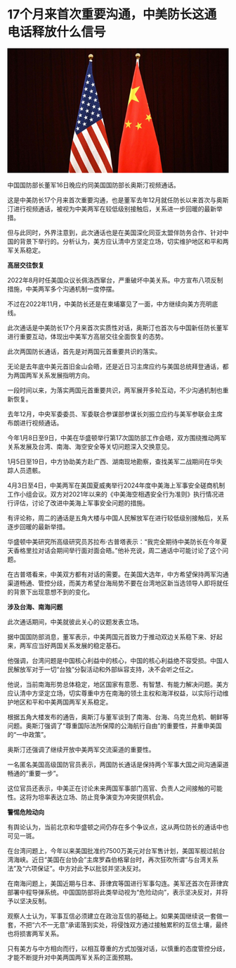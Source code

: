 # 17个月来首次重要沟通，中美防长这通电话释放什么信号

![0b6bebf1640b4936d39c42c898af7c7f.jpg](https://raw.githubusercontent.com/qqhsx/qqnews_image/main/2024/04/17/17个月来首次重要沟通，中美防长这通电话释放什么信号/0b6bebf1640b4936d39c42c898af7c7f.jpg)

中国国防部长董军16日晚应约同美国国防部长奥斯汀视频通话。

这是中美防长17个月来首次重要沟通，也是董军去年12月就任防长以来首次与奥斯汀进行视频通话，被视为中美两军在较低级别接触后，关系进一步回暖的最新举措。

但与此同时，外界注意到，此次通话也是在美国深化同亚太盟伴防务合作、针对中国的背景下举行的。分析认为，美方应认清中方坚定立场，切实维护地区和平和两军关系稳定。

**高层交往恢复**

2022年8月时任美国众议长佩洛西窜台，严重破坏中美关系。中方宣布八项反制措施，中美两军多个沟通机制一度停摆。

不过在2022年11月，中美防长还是在柬埔寨见了一面，中方继续向美方亮明底线。

此次通话是中美防长17个月来首次实质性对话，奥斯汀也首次与中国新任防长董军进行重要互动，体现出中美军方高层交往全面恢复的态势。

此次两国防长通话，首先是对两国元首重要共识的落实。

无论是去年底中美元首旧金山会晤，还是近日习主席应约与美国总统拜登通话，都为两国两军关系发展指明方向。

一段时间以来，为落实两国元首重要共识，两军展开多轮互动，不少沟通机制也重新恢复。

去年12月，中央军委委员、军委联合参谋部参谋长刘振立应约与美军参联会主席布朗进行视频通话。

今年1月8日至9日，中美在华盛顿举行第17次国防部工作会晤，双方围绕推动两军关系发展及台湾、南海、海空安全等关切问题深入交换意见。

1月5日至19日，中方协助美方赴广西、湖南现地勘察，查找美军二战期间在华失踪人员遗骸。

4月3日至4日，中美两军在美国夏威夷举行2024年度中美海上军事安全磋商机制工作小组会议。双方对2021年以来的《中美海空相遇安全行为准则》执行情况进行评估，讨论了改进中美海上军事安全问题的措施。

有评论称，周二的通话是五角大楼与中国人民解放军在进行较低级别接触后，关系逐步回暖的最新举措。

华盛顿中美研究所高级研究员苏拉布·古普塔表示：“我完全期待中美防长在今年夏天香格里拉对话会期间举行面对面会晤。”他补充说，周二通话中可能讨论了这个问题。

在古普塔看来，中美双方都有对话的需要。在美国大选年，中方希望保持两军沟通渠道畅通、管控分歧，而美方希望台海局势不要在台湾地区新当选领导人即将就任的背景下出现意想不到的变化。

**涉及台海、南海问题**

此次通话期间，中美就彼此关心的议题发表立场。

据中国国防部消息，董军表示，中美两国元首致力于推动双边关系稳下来、好起来，两军应当好两国关系发展的稳定基石。

他强调，台湾问题是中国核心利益中的核心，中国的核心利益绝不容受损。中国人民解放军对于一切“台独”分裂活动和外部纵容支持，决不会听之任之。

他说，当前南海形势总体稳定，地区国家有意愿、有智慧、有能力解决问题。美方应认清中方坚定立场，切实尊重中方在南海的领土主权和海洋权益，以实际行动维护地区和平和中美两国两军关系稳定。

根据五角大楼发布的通告，奥斯汀与董军谈到了南海、台海、乌克兰危机、朝鲜等问题。奥斯汀强调了“尊重国际法所保障的公海航行自由”的重要性，并重申美国的“一中政策”。

奥斯汀还强调了继续开放中美两军交流渠道的重要性。

一名匿名美国高级国防官员表示，两国防长通话是保持两个军事大国之间沟通渠道畅通的“重要一步”。

这位官员还表示，中美正在讨论未来两国军事部门高官、负责人之间接触的可能性。这将为坦率表达立场、防止竞争演变为冲突提供机会。

**警惕危险动向**

有舆论认为，当前北京和华盛顿之间仍存在多个争议点，这从两位防长的通话中也可见一斑。

在台湾问题上，今年以来美国批准约7500万美元对台军售计划，美国军舰过航台湾海峡。近日“美国在台协会”主席罗森伯格窜台时，再次狂吹所谓“与台湾关系法”及“六项保证”。中方对此予以批驳并坚决反对。

在南海问题上，美国近期与日本、菲律宾等国进行军事勾连。美军还首次在菲律宾部署中程导弹系统。中国国防部将此类举动视为“危险动向”，表示坚决反对，并将予以坚决反制。

观察人士认为，军事互信必须建立在政治互信的基础上。如果美国继续说一套做一套，不把“六不一无意”承诺落到实处，将侵蚀双方通过接触累积的互信土壤，最终也将损害两军关系。

只有美方与中方相向而行，以相互尊重的方式加强对话，以慎重的态度管控分歧，才能不断提升对中美两国两军关系的正面预期。

